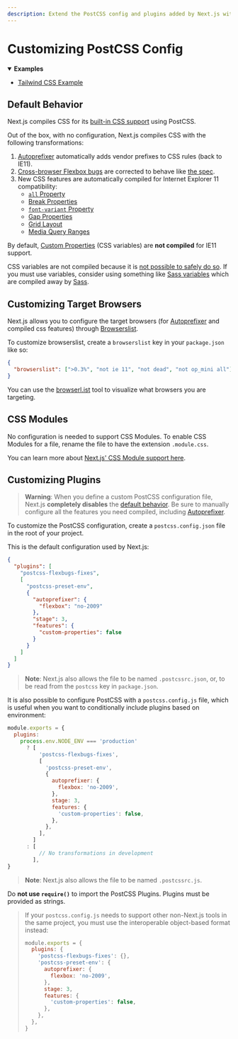 ```yaml
---
description: Extend the PostCSS config and plugins added by Next.js with your own.
---
```


# Customizing PostCSS Config

<details open>
  <summary><b>Examples</b></summary>
  <ul>
    <li><a href="https://github.com/zeit/next.js/tree/canary/examples/with-tailwindcss">Tailwind CSS Example</a></li>
  </ul>
</details>

## Default Behavior

Next.js compiles CSS for its [built-in CSS support](/docs/basic-features/built-in-css-support) using PostCSS.

Out of the box, with no configuration, Next.js compiles CSS with the following transformations:

1. [Autoprefixer](https://github.com/postcss/autoprefixer) automatically adds vendor prefixes to CSS rules (back to IE11).
1. [Cross-browser Flexbox bugs](https://github.com/philipwalton/flexbugs) are corrected to behave like [the spec](https://www.w3.org/TR/css-flexbox-1/).
1. New CSS features are automatically compiled for Internet Explorer 11 compatibility:
   - [`all` Property](https://developer.mozilla.org/en-US/docs/Web/CSS/all)
   - [Break Properties](https://developer.mozilla.org/en-US/docs/Web/CSS/break-after)
   - [`font-variant` Property](https://developer.mozilla.org/en-US/docs/Web/CSS/font-variant)
   - [Gap Properties](https://developer.mozilla.org/en-US/docs/Web/CSS/gap)
   - [Grid Layout](https://developer.mozilla.org/en-US/docs/Web/CSS/grid)
   - [Media Query Ranges](https://developer.mozilla.org/en-US/docs/Web/CSS/Media_Queries/Using_media_queries#Syntax_improvements_in_Level_4)

By default, [Custom Properties](https://developer.mozilla.org/en-US/docs/Web/CSS/var) (CSS variables) are **not compiled** for IE11 support.

CSS variables are not compiled because it is [not possible to safely do so](https://github.com/MadLittleMods/postcss-css-variables#caveats).
If you must use variables, consider using something like [Sass variables](https://sass-lang.com/documentation/variables) which are compiled away by [Sass](https://sass-lang.com/).

## Customizing Target Browsers

Next.js allows you to configure the target browsers (for [Autoprefixer](https://github.com/postcss/autoprefixer) and compiled css features) through [Browserslist](https://github.com/browserslist/browserslist).

To customize browserslist, create a `browserslist` key in your `package.json` like so:

```json
{
  "browserslist": [">0.3%", "not ie 11", "not dead", "not op_mini all"]
}
```

You can use the [browserl.ist](https://browserl.ist/?q=%3E0.3%25%2C+not+ie+11%2C+not+dead%2C+not+op_mini+all) tool to visualize what browsers you are targeting.

## CSS Modules

No configuration is needed to support CSS Modules. To enable CSS Modules for a file, rename the file to have the extension `.module.css`.

You can learn more about [Next.js' CSS Module support here](/docs/basic-features/built-in-css-support).

## Customizing Plugins

> **Warning**: When you define a custom PostCSS configuration file, Next.js **completely disables** the [default behavior](#default-behavior).
> Be sure to manually configure all the features you need compiled, including [Autoprefixer](https://github.com/postcss/autoprefixer).

To customize the PostCSS configuration, create a `postcss.config.json` file in the root of your project.

This is the default configuration used by Next.js:

```json
{
  "plugins": [
    "postcss-flexbugs-fixes",
    [
      "postcss-preset-env",
      {
        "autoprefixer": {
          "flexbox": "no-2009"
        },
        "stage": 3,
        "features": {
          "custom-properties": false
        }
      }
    ]
  ]
}
```

> **Note**: Next.js also allows the file to be named `.postcssrc.json`, or, to be read from the `postcss` key in `package.json`.

It is also possible to configure PostCSS with a `postcss.config.js` file, which is useful when you want to conditionally include plugins based on environment:

```js
module.exports = {
  plugins:
    process.env.NODE_ENV === 'production'
      ? [
          'postcss-flexbugs-fixes',
          [
            'postcss-preset-env',
            {
              autoprefixer: {
                flexbox: 'no-2009',
              },
              stage: 3,
              features: {
                'custom-properties': false,
              },
            },
          ],
        ]
      : [
          // No transformations in development
        ],
}
```

> **Note**: Next.js also allows the file to be named `.postcssrc.js`.

Do **not use `require()`** to import the PostCSS Plugins. Plugins must be provided as strings.

> If your `postcss.config.js` needs to support other non-Next.js tools in the same project, you must use the interoperable object-based format instead:
>
> ```js
> module.exports = {
>   plugins: {
>     'postcss-flexbugs-fixes': {},
>     'postcss-preset-env': {
>       autoprefixer: {
>         flexbox: 'no-2009',
>       },
>       stage: 3,
>       features: {
>         'custom-properties': false,
>       },
>     },
>   },
> }
> ```
